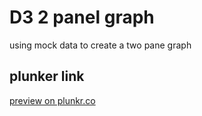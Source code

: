 # D3 2 panel graph
using mock data to create a two pane graph 

## plunker link
[preview on plunkr.co](http://plnkr.co/edit/dugESf?p=preview)